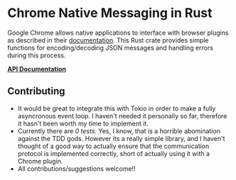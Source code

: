 # Chrome Native Messaging in Rust

Google Chrome allows native applications to interface with browser plugins as described in their [documentation](https://developer.chrome.com/extensions/nativeMessaging). This Rust crate provides simple functions for encoding/decoding JSON messages and handling errors during this process.

[**API Documentation**](https://docs.rs/chrome-native-messaging)

## Contributing

- It would be great to integrate this with Tokio in order to make a fully asyncronous event loop. I haven't needed it personally so far, therefore it hasn't been worth my time to implement it.
- Currently there are *0 tests*. Yes, I know, that is a horrible abomination against the TDD gods. However its a really simple library, and I haven't thought of a good way to actually ensure that the communication protocol is implemented correctly, short of actually using it with a Chrome plugin.
- All contributions/suggestions welcome!!